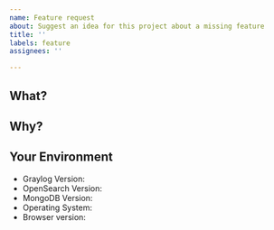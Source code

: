 ```yaml
---
name: Feature request
about: Suggest an idea for this project about a missing feature
title: ''
labels: feature
assignees: ''

---
```

<!--- Provide a general summary of the issue in the Title above -->
## What?
<!--- Tell us how it should work. Providing more details will result in a better understanding of your needs/wishes -->


## Why?
<!--- How has this issue affected you? What are you trying to accomplish? -->
<!--- Providing context helps us come up with a solution that is most useful in the real world -->




## Your Environment
<!--- Include as many relevant details about the environment you are currently working with -->

* Graylog Version:
* OpenSearch Version:
* MongoDB Version:
* Operating System:
* Browser version:
